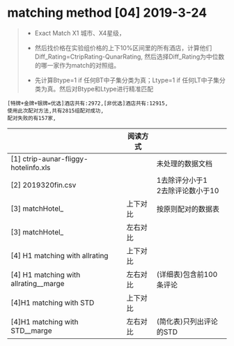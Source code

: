 #  matching method [04] 2019-3-24


> - Exact Match X1 城市、X4星级，
>
> - 然后找价格在实验组价格的上下10%区间里的所有酒店，计算他们Diff_Rating=CtripRating-QunarRating, 然后选择Diff_Rating为中位数的哪一家作为match的对照组。
>
> - 先计算Btype=1 if 任何BT中子集分类为真；Ltype=1 if 任何LT中子集分类为真。然后对Btype和Ltype进行精准匹配



```
[特牌+金牌+银牌=优选]酒店共有:2972,[非优选]酒店共有:12915,
使用此次配对方法,共有2815组配对成功,
配对失败的有157家,
```



|                                       | 阅读方式 |                                       |
| ------------------------------------- | -------- | ------------------------------------- |
| [1] ctrip-aunar-fliggy-hotelinfo.xls  |          | 未处理的数据文档                      |
| [2] 2019320fin.csv                    |          | 1去除评分小于1<br />2去除评论数小于10 |
| [3] matchHotel_                       | 上下对比 | 按原则配对的数据表                    |
| [3] matchHotel_                       | 左右对比 |                                       |
| [4] H1 matching with allrating        | 上下对比 |                                       |
| [4] H1 matching with allrating__marge | 左右对比 | (详细表)包含前100条评论               |
| [4]H1 matching with STD               | 上下对比 |                                       |
| [4]H1 matching with STD__marge        | 左右对比 | (简化表)只列出评论的STD               |

